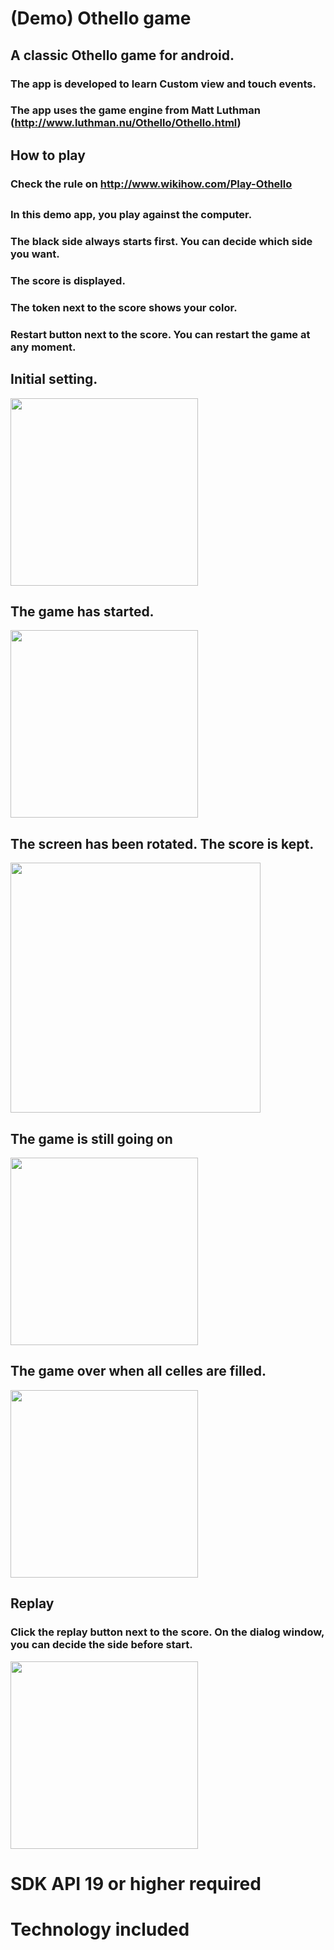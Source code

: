 # (Demo) Othello game
## A classic Othello game for android. 
### The app is developed to learn Custom view and touch events. 
### The app uses the game engine from Matt Luthman (http://www.luthman.nu/Othello/Othello.html)
## 
## How to play
### Check the rule on http://www.wikihow.com/Play-Othello
##
### In this demo app, you play against the computer.
### The black side always starts first. You can decide which side you want.
### The score is displayed. 
### The token next to the score shows your color.
### Restart button next to the score. You can restart the game at any moment.
##
## Initial setting.

<img src="https://cloud.githubusercontent.com/assets/21304543/22435694/502c9c78-e721-11e6-97db-7ea897b9dc30.png" width="300"/>

##
## The game has started. 

<img src="https://cloud.githubusercontent.com/assets/21304543/22435729/6f97f332-e721-11e6-9420-dc531b08e411.png" width="300"/>

##
## The screen has been rotated. The score is kept. 

<img src="https://cloud.githubusercontent.com/assets/21304543/22435730/6f9c5030-e721-11e6-8663-b2109f8fe43b.png" width="400"/>

##
## The game is still going on
<img src="https://cloud.githubusercontent.com/assets/21304543/22435704/5db0cc5c-e721-11e6-8356-c51c1422e3e3.png" width="300"/>

##
## The game over when all celles are filled.

<img src="https://cloud.githubusercontent.com/assets/21304543/22435739/7b730cb4-e721-11e6-9dd9-21f78c53029d.png" width="300"/>

##
## Replay
### Click the replay button next to the score. On the dialog window, you can decide the side before start. 

<img src="https://cloud.githubusercontent.com/assets/21304543/22435743/81fc62d8-e721-11e6-97dd-6075b7955e76.png" width="300"/>

##
# SDK API 19 or higher required
##
# Technology included




